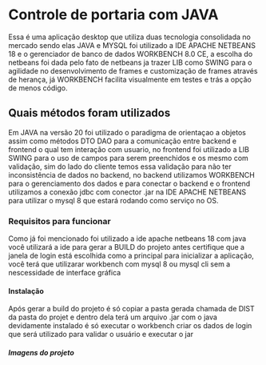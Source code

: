 # Controle de portaria com JAVA
Essa é uma aplicação desktop que utiliza duas tecnologia consolidada no mercado sendo elas JAVA e MYSQL
foi utilizado a IDE APACHE NETBEANS 18 e o gerenciador de banco de dados WORKBENCH 8.0 CE, a escolha do netbeans foi dada pelo 
fato de netbeans ja trazer LIB como SWING para o agilidade no desenvolvimento de frames e customização de frames através de herança,
já WORKBENCH facilita visualmente em testes e trás a opção de menos código.
## Quais métodos foram utilizados
Em JAVA na versão 20 foi utilizado o paradigma de orientaçao a objetos assim como métodos DTO DAO para a comunicação entre backend e
frontend o qual tem interação com usuario, no frontend foi utilizado a LIB SWING para o uso de campos para serem preenchidos e os 
mesmo com validação, sim do lado do cliente temos essa validação para não ter inconsistência de dados no backend, no backend 
utilizamos WORKBENCH para o gerenciamento dos dados e para conectar o backend e o frontend utilizamos a conexão jdbc com conector .jar
na IDE APACHE NETBEANS para utilizar o mysql 8 que estará rodando como serviço no OS.
### Requisitos para funcionar 
Como já foi mencionado foi utilizado a ide apache netbeans 18 com java você utilizará a ide para gerar a BUILD do projeto antes certifique que a janela de login está escolhida como a principal para inicializar a aplicação, você terá que utilizarar workbench com mysql 8 ou mysql cli sem a nescessidade de interface gráfica 
#### Instalação
Após gerar a build do projeto é só copiar a pasta gerada chamada de DIST da pasta do projet e dentro dela terá um arquivo .jar com o java devidamente instalado
é só executar o workbench criar os dados de login que será utilizado para validar o usuário e executar o jar

##### Imagens do projeto
